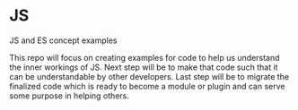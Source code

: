 # JS
JS and ES concept examples

This repo will focus on creating examples for code to help us understand the inner workings of JS.
Next step will be to make that code such that it can be understandable by other developers.
Last step will be to migrate the finalized code which is ready to become a module or plugin and can serve some purpose in helping others.
